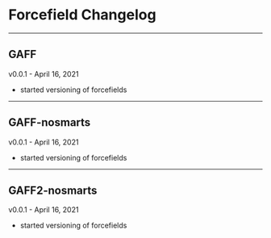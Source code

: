 # Forcefield Changelog
----
## GAFF

v0.0.1 - April 16, 2021
 - started versioning of forcefields

----
## GAFF-nosmarts

v0.0.1 - April 16, 2021
 - started versioning of forcefields

----
## GAFF2-nosmarts

v0.0.1 - April 16, 2021
 - started versioning of forcefields

